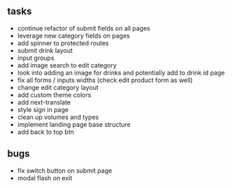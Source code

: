 ## tasks

- continue refactor of submit fields on all pages
- leverage new category fields on pages
- add spinner to protected routes
- submit drink layout
- input groups
- add image search to edit category
- look into adding an image for drinks and potentially add to drink id page
- fix all forms / inputs widths (check edit product form as well)
- change edit category layout
- add custom theme colors
- add next-translate
- style sign in page
- clean up volumes and types
- implement landing page base structure
- add back to top btn

## bugs

- fix switch button on submit page
- modal flash on exit
